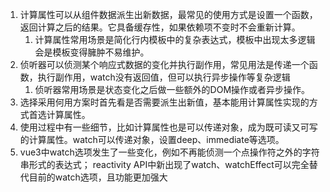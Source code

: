 1. 计算属性可以从组件数据派⽣出新数据，最常⻅的使⽤⽅式是设置⼀个函数，返回计算之后的结果。它具备缓存性，如果依赖项不变时不会重新计算。
   1. 计算属性常⽤场景是简化⾏内模板中的复杂表达式，模板中出现太多逻辑会是模板变得臃肿不易维护。
2. 侦听器可以侦测某个响应式数据的变化并执⾏副作⽤，常⻅⽤法是传递⼀个函数，执⾏副作⽤，watch没有返回值，但可以执⾏异步操作等复杂逻辑
   1. 侦听器常⽤场景是状态变化之后做⼀些额外的DOM操作或者异步操作。
3. 选择采⽤何⽤⽅案时⾸先看是否需要派⽣出新值，基本能⽤计算属性实现的⽅式⾸选计算属性。
4. 使⽤过程中有⼀些细节，⽐如计算属性也是可以传递对象，成为既可读⼜可写的计算属性。watch可以传递对象，设置deep、immediate等选项。
5.  vue3中watch选项发⽣了⼀些变化，例如不再能侦测⼀个点操作符之外的字符串形式的表达式； reactivity API中新出现了watch、watchEffect可以完全替代⽬前的watch选项，且功能更加强⼤